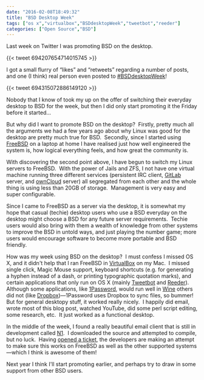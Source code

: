 ```yaml
---
date: "2016-02-08T18:49:32"
title: "BSD Desktop Week"
tags: ["os x","virtualbox","BSDdesktopWeek","tweetbot","reeder"]
categories: ["Open Source","BSD"]
---
```


Last week on Twitter I was promoting BSD on the desktop. 
 
{{< tweet 694207654714015745 >}}
 
I got a small flurry of “likes” and “retweets” regarding a number of posts, and one (I think) real person even posted to [\#BSDdesktopWeek][1]! 
 
{{< tweet 694315072886149120 >}}
 
Nobody that I know of took my up on the offer of switching their everyday desktop to BSD for the week, but then I did only start promoting it the Friday before it started... 
 
But why did I want to promote BSD on the desktop?  Firstly, pretty much all the arguments we had a few years ago about why Linux was good for the desktop are pretty much true for BSD.  Secondly, since I started using [FreeBSD][2] on a laptop at home I have realised just how well engineered the system is, how logical everything feels, and how great the community is. 
 
With discovering the second point above, I have begun to switch my Linux servers to FreeBSD.  With the power of Jails and ZFS, I not have one virtual machine running three different services (persistent IRC client, [GitLab][3] server, and [ownCloud][4] server) all segregated from each other and the whole thing is using less than 20GB of storage.  Management is very easy and super configurable. 
 
Since I came to FreeBSD as a server via the desktop, it is somewhat my hope that casual (techie) desktop users who use a BSD everyday on the desktop might choose a BSD for any future server requirements.  Techie users would also bring with them a wealth of knowledge from other systems to improve the BSD in untold ways, and just playing the number game; more users would encourage software to become more portable and BSD friendly. 
 
How was my week using BSD on the desktop?  I must confess I missed OS X, and it didn't help that I ran FreeBSD in [VirtualBox][5] on my Mac.  I missed single click, Magic Mouse support, keyboard shortcuts (e.g. for generating a hyphen instead of a dash, or printing typographic quotation marks), and certain applications that only run on OS X (mainly [Tweetbot][6] and [Reeder][7]). Although some applications, like [1Password][8], would run well in [Wine][9] others did not (like [Dropbox][10])—1Password uses Dropbox to sync files, so bummer! 
But for general desktopy stuff, it worked really nicely.  I happily did email, wrote most of this blog post, watched YouTube, did some perl script editing, some research, etc.  It just worked as a functional desktop. 
 
In the middle of the week, I found a really beautiful email client that is still in development called [N1][11].  I downloaded the source and attempted to compile, but no luck.  Having [opened a ticket][12], the developers are making an attempt to make sure this works on FreeBSD as well as the other supported systems—which I think is awesome of them! 
 
Next year I think I'll start promoting earlier, and perhaps try to draw in some support from other BSD users.

  [1]: https://twitter.com/hashtag/BSDdesktopWeek?src=hash
  [2]: http://freebsd.org
  [3]: https://about.gitlab.com
  [4]: https://owncloud.com
  [5]: http://virtualbox.org
  [6]: http://tapbots.com/tweetbot/
  [7]: http://reederapp.com/mac/
  [8]: https://agilebits.com/onepassword
  [9]: https://www.winehq.org
  [10]: https://www.dropbox.com
  [11]: https://github.com/nylas/N1
  [12]: https://github.com/nylas/N1/issues/1176
